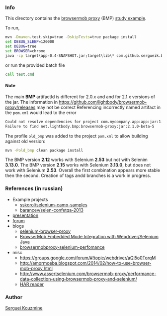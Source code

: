 ### Info

This directory contains the [browsermob proxy](https://bmp.lightbody.net/) (BMP)
[study example](https://github.com/lightbody/browsermob-proxy).

To run,
```cmd
mvn -Dmaven.test.skip=true -DskipTests=true package install
set DEBUG_SLEEP=120000
set DEBUG=true
set BROWSER=chrome
java -cp target\app-0.4-SNAPSHOT.jar;target\lib\* com.github.sergueik.bmp.App
```
or run the provided batch file
```cmd
call test.cmd
```

#### Note

The main __BMP__ artifactId is different for 2.0.x and and for 2.1.x versions of the jar.
The information in https://github.com/lightbody/browsermob-proxy/releases may not be correct
Referencing incorrectly named artifact in the `pom.xml` would lead to the error

```sh
Could not resolve dependencies for project com.mycompany.app:app:jar:1.1-SNAPSHOT:
Failure to find net.lightbody.bmp:browsermob-proxy:jar:2.1.0-beta-5
```

The profile `old_bmp` was added to the project `pom.xml` to allow building against old version:
```sh
mvn -Pold_bmp clean package install
```
The BMP version __2.12__ works with Selenium __2.53__  but not with Selenim __3.13.0__. The BMP  version __2.15__ works with Selenium __3.13.0__, but does not work with Selenium __2.53__. Overall the first combination appears more stable then the second. Creation of tags andd branches is a work in progress.


### References (in russian)

* Example projects
  * [sskorol/selenium-camp-samples](https://github.com/sskorol/selenium-camp-samples)
  * [barancev/selen-confetqa-2013](https://github.com/barancev/selen-confetqa-2013)
* [presentation](habrahabr.ru/post/209752/)
* [forum](http://automated-testing.info/t/browsermob-proxy-java-webdriver-pomogite-zapustit-prostejshij-test/4531/24)
* blogs
  * [selenium-browser-proxy](http://sidelnikovmike.blogspot.ru/2016/04/selenium-browser-proxy.html)
  * [BrowserMob Embedded Mode Integration with Webdriver/Selenium Java](https://techblog.dotdash.com/selenium-browsermob-integration-c35f4713fb59)
  * [browsermobproxy-selenium-perfomance](http://internetka.in.ua/browsermobproxy-selenium-perfomance/)
* misc
  * https://groups.google.com/forum/#!topic/webdriver/aQl5o0TorqM
  * http://amormoeba.blogspot.com/2014/02/how-to-use-browser-mob-proxy.html
  * http://www.assertselenium.com/browsermob-proxy/performance-data-collection-using-browsermob-proxy-and-selenium/
  * [HAR reader](https://github.com/sdstoehr/har-reader)

### Author

[Serguei Kouzmine](kouzmine_serguei@yahoo.com)

